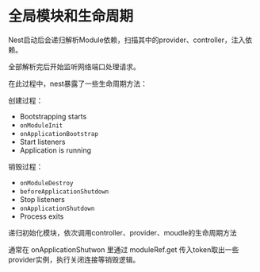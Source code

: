 # 全局模块和生命周期

Nest启动后会递归解析Module依赖，扫描其中的provider、controller，注入依赖。

全部解析完后开始监听网络端口处理请求。

在此过程中，nest暴露了一些生命周期方法：

创建过程：

- Bootstrapping starts
- `onModuleInit`
- `onApplicationBootstrap`
- Start listeners
- Application is running

销毁过程：

- `onModuleDestroy`
- `beforeApplicationShutdown`
- Stop listeners
- `onApplicationShutdown`
- Process exits

递归初始化模块，依次调用controller、provider、moudle的生命周期方法

通常在 onApplicationShutwon 里通过 moduleRef.get 传入token取出一些 provider实例，执行关闭连接等销毁逻辑。
